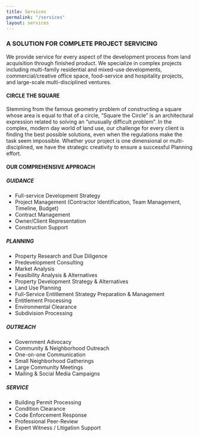 ```yaml
---
title: Services
permalink: "/services"
layout: services
---
```


### A SOLUTION FOR COMPLETE PROJECT SERVICING
We provide service for every aspect of the development process from land acquisition through finished product. We specialize in complex projects including multi-family residential and mixed-use developments, commercial/creative office space, food-service and hospitality projects, and large-scale multi-disciplined ventures.
#### CIRCLE THE SQUARE
Stemming from the famous geometry problem of constructing a square whose area is equal to that of a circle, “Square the Circle” is an architectural expression related to solving an “unusually difficult problem”. In the complex, modern day world of land use, our challenge for every client is finding the best possible solutions, even when the regulations make the task seem impossible. Whether your project is one dimensional or multi-disciplined, we have the strategic creativity to ensure a successful Planning effort.
#### OUR COMPREHENSIVE APPROACH

##### GUIDANCE

* Full-service Development Strategy
* Project Management (Contractor Identification, Team Management, Timeline, Budget)
* Contract Management
* Owner/Client Representation
* Construction Support

##### PLANNING

* Property Research and Due Diligence
* Predevelopment Consulting
* Market Analysis
* Feasibility Analysis & Alternatives
* Property Development Strategy & Alternatives
* Land Use Planning
* Full-Service Entitlement Strategy Preparation & Management
* Entitlement Processing
* Environmental Clearance
* Subdivision Processing

##### OUTREACH

* Government Advocacy
* Community & Neighborhood Outreach
* One-on-one Communication
* Small Neighborhood Gatherings
* Large Community Meetings
* Mailing & Social Media Campaigns

##### SERVICE

* Building Permit Processing
* Condition Clearance
* Code Enforcement Response
* Professional Peer-Review
* Expert Witness / Litigation Support
